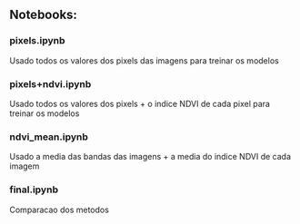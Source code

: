 ## Notebooks:

### pixels.ipynb
Usado todos os valores dos pixels das imagens para treinar os modelos

### pixels+ndvi.ipynb
Usado todos os valores dos pixels + o indice NDVI de cada pixel para treinar os modelos

### ndvi_mean.ipynb
Usado a media das bandas das imagens + a media do indice NDVI de cada imagem

### final.ipynb
Comparacao dos metodos